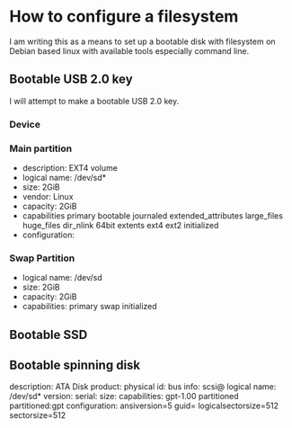 # How to configure a filesystem

I am writing this as a means to set up a bootable disk with filesystem on Debian based linux with available tools especially command line.

## Bootable USB 2.0 key

I will attempt to make a bootable USB 2.0 key.

### Device


### Main partition

- description: EXT4 volume
- logical name: /dev/sd*
- size: 2GiB
- vendor: Linux
- capacity: 2GiB
- capabilities primary bootable journaled extended_attributes large_files huge_files dir_nlink 64bit extents ext4 ext2 initialized
- configuration:

### Swap Partition

- logical name: /dev/sd
- size: 2GiB
- capacity: 2GiB
- capabilities: primary swap initialized

## Bootable SSD

## Bootable spinning disk

description: ATA Disk
product:
physical id:
bus info: scsi@
logical name: /dev/sd*
version:
serial:
size:
capabilities: gpt-1.00 partitioned partitioned:gpt
configuration: ansiversion=5 guid=<guid> logicalsectorsize=512 sectorsize=512
